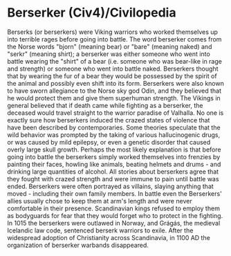 # Berserker (Civ4)/Civilopedia

Berserks (or berserkers) were Viking warriors who worked themselves up into terrible rages before going into battle. The word berserker comes from the Norse words "bjorn" (meaning bear) or "bare" (meaning naked) and "serkr" (meaning shirt); a berserker was either someone who went into battle wearing the "shirt" of a bear (i.e. someone who was bear-like in rage and strength) or someone who went into battle naked. Berserkers thought that by wearing the fur of a bear they would be possessed by the spirit of the animal and possibly even shift into its form. Berserkers were also known to have sworn allegiance to the Norse sky god Odin, and they believed that he would protect them and give them superhuman strength. The Vikings in general believed that if death came while fighting as a berserker, the deceased would travel straight to the warrior paradise of Valhalla.
No one is exactly sure how berserkers induced the crazed states of violence that have been described by contemporaries. Some theories speculate that the wild behavior was prompted by the taking of various hallucinogenic drugs, or was caused by mild epilepsy, or even a genetic disorder that caused overly large skull growth. Perhaps the most likely explanation is that before going into battle the berserkers simply worked themselves into frenzies by painting their faces, howling like animals, beating helmets and drums - and drinking large quantities of alcohol.
All stories about berserkers agree that they fought with crazed strength and were immune to pain until battle was ended. Berserkers were often portrayed as villains, slaying anything that moved - including their own family members. In battle even the Berserkers' allies usually chose to keep them at arm's length and were never comfortable in their presence. Scandinavian kings refused to employ them as bodyguards for fear that they would forget who to protect in the fighting.
In 1015 the berserkers were outlawed in Norway, and Grágás, the medieval Icelandic law code, sentenced berserk warriors to exile. After the widespread adoption of Christianity across Scandinavia, in 1100 AD the organization of berserker warbands disappeared.
